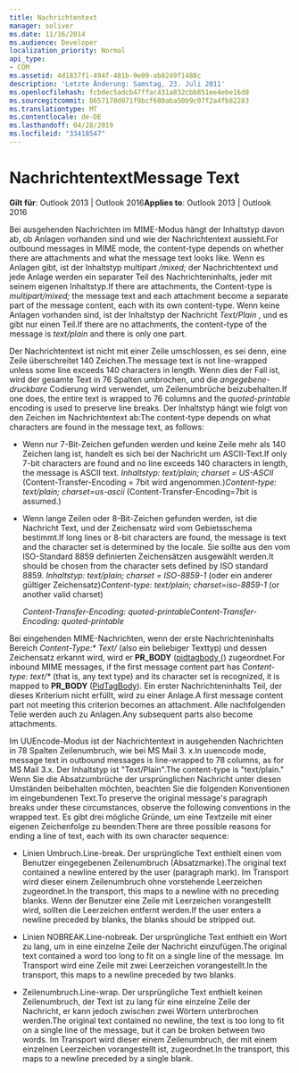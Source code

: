 ```yaml
---
title: Nachrichtentext
manager: soliver
ms.date: 11/16/2014
ms.audience: Developer
localization_priority: Normal
api_type:
- COM
ms.assetid: 4d1837f1-494f-481b-9e09-ab8249f1488c
description: 'Letzte Änderung: Samstag, 23. Juli 2011'
ms.openlocfilehash: fcbdec5adcb47ffac431a832cbb851ee4ebe16d8
ms.sourcegitcommit: 8657170d071f9bcf680aba50b9c07f2a4fb82283
ms.translationtype: MT
ms.contentlocale: de-DE
ms.lasthandoff: 04/28/2019
ms.locfileid: "33418547"
---
```

# <a name="message-text"></a><span data-ttu-id="a9698-103">Nachrichtentext</span><span class="sxs-lookup"><span data-stu-id="a9698-103">Message Text</span></span>

  
  
<span data-ttu-id="a9698-104">**Gilt für**: Outlook 2013 | Outlook 2016</span><span class="sxs-lookup"><span data-stu-id="a9698-104">**Applies to**: Outlook 2013 | Outlook 2016</span></span> 
  
<span data-ttu-id="a9698-105">Bei ausgehenden Nachrichten im MIME-Modus hängt der Inhaltstyp davon ab, ob Anlagen vorhanden sind und wie der Nachrichtentext aussieht.</span><span class="sxs-lookup"><span data-stu-id="a9698-105">For outbound messages in MIME mode, the content-type depends on whether there are attachments and what the message text looks like.</span></span> <span data-ttu-id="a9698-106">Wenn es Anlagen gibt, ist der Inhaltstyp multipart _/mixed;_ der Nachrichtentext und jede Anlage werden ein separater Teil des Nachrichteninhalts, jeder mit seinem eigenen Inhaltstyp.</span><span class="sxs-lookup"><span data-stu-id="a9698-106">If there are attachments, the Content-type is  _multipart/mixed;_ the message text and each attachment become a separate part of the message content, each with its own content-type.</span></span> <span data-ttu-id="a9698-107">Wenn keine Anlagen vorhanden sind, ist der Inhaltstyp der Nachricht _Text/Plain_ , und es gibt nur einen Teil.</span><span class="sxs-lookup"><span data-stu-id="a9698-107">If there are no attachments, the content-type of the message is  _text/plain_ and there is only one part.</span></span> 
  
<span data-ttu-id="a9698-108">Der Nachrichtentext ist nicht mit einer Zeile umschlossen, es sei denn, eine Zeile überschreitet 140 Zeichen.</span><span class="sxs-lookup"><span data-stu-id="a9698-108">The message text is not line-wrapped unless some line exceeds 140 characters in length.</span></span> <span data-ttu-id="a9698-109">Wenn dies der Fall ist, wird der gesamte Text in 76 Spalten umbrochen, und die _angegebene-druckbare_ Codierung wird verwendet, um Zeilenumbrüche beizubehalten.</span><span class="sxs-lookup"><span data-stu-id="a9698-109">If one does, the entire text is wrapped to 76 columns and the  _quoted-printable_ encoding is used to preserve line breaks.</span></span> <span data-ttu-id="a9698-110">Der Inhaltstyp hängt wie folgt von den Zeichen im Nachrichtentext ab:</span><span class="sxs-lookup"><span data-stu-id="a9698-110">The content-type depends on what characters are found in the message text, as follows:</span></span> 
  
- <span data-ttu-id="a9698-111">Wenn nur 7-Bit-Zeichen gefunden werden und keine Zeile mehr als 140 Zeichen lang ist, handelt es sich bei der Nachricht um ASCII-Text.</span><span class="sxs-lookup"><span data-stu-id="a9698-111">If only 7-bit characters are found and no line exceeds 140 characters in length, the message is ASCII text.</span></span> <span data-ttu-id="a9698-112">_Inhaltstyp: text/plain; charset = US-ASCII_ (Content-Transfer-Encoding = 7bit wird angenommen.)</span><span class="sxs-lookup"><span data-stu-id="a9698-112">_Content-type: text/plain; charset=us-ascii_ (Content-Transfer-Encoding=7bit is assumed.)</span></span> 
    
- <span data-ttu-id="a9698-113">Wenn lange Zeilen oder 8-Bit-Zeichen gefunden werden, ist die Nachricht Text, und der Zeichensatz wird vom Gebietsschema bestimmt.</span><span class="sxs-lookup"><span data-stu-id="a9698-113">If long lines or 8-bit characters are found, the message is text and the character set is determined by the locale.</span></span> <span data-ttu-id="a9698-114">Sie sollte aus den vom ISO-Standard 8859 definierten Zeichensätzen ausgewählt werden.</span><span class="sxs-lookup"><span data-stu-id="a9698-114">It should be chosen from the character sets defined by ISO standard 8859.</span></span> <span data-ttu-id="a9698-115">_Inhaltstyp: text/plain; charset = ISO-8859-1_ (oder ein anderer gültiger Zeichensatz)</span><span class="sxs-lookup"><span data-stu-id="a9698-115">_Content-type: text/plain; charset=iso-8859-1_ (or another valid charset)</span></span> 
    
     <span data-ttu-id="a9698-116">_Content-Transfer-Encoding: quoted-printable_</span><span class="sxs-lookup"><span data-stu-id="a9698-116">_Content-Transfer-Encoding: quoted-printable_</span></span>
    
<span data-ttu-id="a9698-117">Bei eingehenden MIME-Nachrichten, wenn der erste Nachrichteninhalts Bereich _Content-Type:\* Text/_ (also ein beliebiger Texttyp) und dessen Zeichensatz erkannt wird, wird er **PR_BODY** ([pidtagbody (](pidtagbody-canonical-property.md)) zugeordnet.</span><span class="sxs-lookup"><span data-stu-id="a9698-117">For inbound MIME messages, if the first message content part has  _Content-type: text/\*_ (that is, any text type) and its character set is recognized, it is mapped to **PR_BODY** ([PidTagBody](pidtagbody-canonical-property.md)).</span></span> <span data-ttu-id="a9698-118">Ein erster Nachrichteninhalts Teil, der dieses Kriterium nicht erfüllt, wird zu einer Anlage.</span><span class="sxs-lookup"><span data-stu-id="a9698-118">A first message content part not meeting this criterion becomes an attachment.</span></span> <span data-ttu-id="a9698-119">Alle nachfolgenden Teile werden auch zu Anlagen.</span><span class="sxs-lookup"><span data-stu-id="a9698-119">Any subsequent parts also become attachments.</span></span>
  
<span data-ttu-id="a9698-120">Im UUEncode-Modus ist der Nachrichtentext in ausgehenden Nachrichten in 78 Spalten Zeilenumbruch, wie bei MS Mail 3. x.</span><span class="sxs-lookup"><span data-stu-id="a9698-120">In uuencode mode, message text in outbound messages is line-wrapped to 78 columns, as for MS Mail 3.x.</span></span> <span data-ttu-id="a9698-121">Der Inhaltstyp ist "Text/Plain".</span><span class="sxs-lookup"><span data-stu-id="a9698-121">The content-type is "text/plain."</span></span> <span data-ttu-id="a9698-122">Wenn Sie die Absatzumbrüche der ursprünglichen Nachricht unter diesen Umständen beibehalten möchten, beachten Sie die folgenden Konventionen im eingebundenen Text.</span><span class="sxs-lookup"><span data-stu-id="a9698-122">To preserve the original message's paragraph breaks under these circumstances, observe the following conventions in the wrapped text.</span></span> <span data-ttu-id="a9698-123">Es gibt drei mögliche Gründe, um eine Textzeile mit einer eigenen Zeichenfolge zu beenden:</span><span class="sxs-lookup"><span data-stu-id="a9698-123">There are three possible reasons for ending a line of text, each with its own character sequence:</span></span>
  
- <span data-ttu-id="a9698-124">Linien Umbruch.</span><span class="sxs-lookup"><span data-stu-id="a9698-124">Line-break.</span></span> <span data-ttu-id="a9698-125">Der ursprüngliche Text enthielt einen vom Benutzer eingegebenen Zeilenumbruch (Absatzmarke).</span><span class="sxs-lookup"><span data-stu-id="a9698-125">The original text contained a newline entered by the user (paragraph mark).</span></span> <span data-ttu-id="a9698-126">Im Transport wird dieser einem Zeilenumbruch ohne vorstehende Leerzeichen zugeordnet.</span><span class="sxs-lookup"><span data-stu-id="a9698-126">In the transport, this maps to a newline with no preceding blanks.</span></span> <span data-ttu-id="a9698-127">Wenn der Benutzer eine Zeile mit Leerzeichen vorangestellt wird, sollten die Leerzeichen entfernt werden.</span><span class="sxs-lookup"><span data-stu-id="a9698-127">If the user enters a newline preceded by blanks, the blanks should be stripped out.</span></span>
    
- <span data-ttu-id="a9698-128">Linien NOBREAK.</span><span class="sxs-lookup"><span data-stu-id="a9698-128">Line-nobreak.</span></span> <span data-ttu-id="a9698-129">Der ursprüngliche Text enthielt ein Wort zu lang, um in eine einzelne Zeile der Nachricht einzufügen.</span><span class="sxs-lookup"><span data-stu-id="a9698-129">The original text contained a word too long to fit on a single line of the message.</span></span> <span data-ttu-id="a9698-130">Im Transport wird eine Zeile mit zwei Leerzeichen vorangestellt.</span><span class="sxs-lookup"><span data-stu-id="a9698-130">In the transport, this maps to a newline preceded by two blanks.</span></span>
    
- <span data-ttu-id="a9698-131">Zeilenumbruch.</span><span class="sxs-lookup"><span data-stu-id="a9698-131">Line-wrap.</span></span> <span data-ttu-id="a9698-132">Der ursprüngliche Text enthielt keinen Zeilenumbruch, der Text ist zu lang für eine einzelne Zeile der Nachricht, er kann jedoch zwischen zwei Wörtern unterbrochen werden.</span><span class="sxs-lookup"><span data-stu-id="a9698-132">The original text contained no newline, the text is too long to fit on a single line of the message, but it can be broken between two words.</span></span> <span data-ttu-id="a9698-133">Im Transport wird dieser einem Zeilenumbruch, der mit einem einzelnen Leerzeichen vorangestellt ist, zugeordnet.</span><span class="sxs-lookup"><span data-stu-id="a9698-133">In the transport, this maps to a newline preceded by a single blank.</span></span>
    

